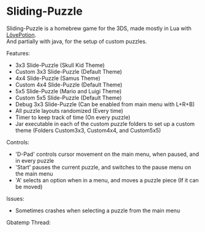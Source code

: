 # Sliding-Puzzle
Sliding-Puzzle is a homebrew game for the 3DS, made mostly in Lua with [LövePotion](https://github.com/videah/LovePotion).  
And partially with java, for the setup of custom puzzles.

Features:
- 3x3 Slide-Puzzle (Skull Kid Theme)
- Custom 3x3 Slide-Puzzle (Default Theme)
- 4x4 Slide-Puzzle (Samus Theme)
- Custom 4x4 Slide-Puzzle (Default Theme)
- 5x5 Slide-Puzzle (Mario and Luigi Theme)
- Custom 5x5 Slide-Puzzle (Default Theme)
- Debug 3x3 Slide-Puzzle (Can be enabled from main menu with L+R+B)
- All puzzle layouts randomized (Every time)
- Timer to keep track of time (On every puzzle)
- Jar executable in each of the custom puzzle folders to set up a custom theme (Folders Custom3x3, Custom4x4, and Custom5x5)

Controls:
- 'D-Pad' controls cursor movement on the main menu, when paused, and in every puzzle
- 'Start' pauses the current puzzle, and switches to the pause menu on the main menu
- 'A' selects an option when in a menu, and moves a puzzle piece (If it can be moved)

Issues:
- Sometimes crashes when selecting a puzzle from the main menu

Gbatemp Thread: 
